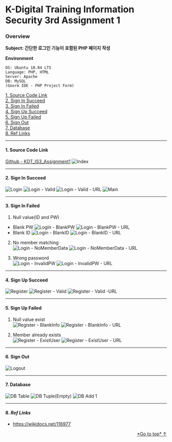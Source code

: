 # K-Digital Training Information Security 3rd Assignment 1

### Overview  

**Subject: 간단한 로그인 기능이 포함된 PHP 페이지 작성**  

**Environment**
```
OS: Ubuntu 18.04 LTS
Language: PHP, HTML
Server: Apache
DB: MySQL
(Goorm IDE - PHP Project Form)
```
[1. Source Code Link](#1-source-code-link)  
[2. Sign In Succeed](#2-sign-in-succeed)  
[3. Sign In Failed](#3-sign-in-failed)  
[4. Sign Up Succeed](#4-sign-up-succeed)  
[5. Sign Up Failed](#5-sign-up-failed)  
[6. Sign Out](#6-sign-out)  
[7. Database](#7-database)  
[8. Ref Links](#8-ref-links)

---

#### 1. Source Code Link
[Github - KDT_IS3_Assignment1](https://github.com/ymiwm/KDT_IS3_Assignment1)
![Index](/img/indexmain/Index.png)

---

#### 2. Sign In Succeed
![Login](/img/login/Login.png)
![Login - Valid](/img/login/Login%20-%20Valid.png)
![Login - Valid - URL](/img/login/Login%20-%20Valid%20-%20URL.png)
![Main](/img/indexmain/Main.png)

---

#### 3. Sign In Failed
1. Null value(ID and PW)  
- Blank PW
![Login - BlankPW](/img/login/Login%20-%20BlankPW.png)
![Login - BlankPW - URL](/img/login/Login%20-%20BlankPW%20-%20URL.png)
- Blank ID
![Login - BlankID](/img/login/Login%20-%20BlankID.png)
![Login - BlankID - URL](/img/login/Login%20-%20BlankID%20-%20URL.png)

2. No member matching  
![Login - NoMemberData](/img/login/Login%20-%20NoMemberData.png)
![Login - NoMemberData - URL](/img/login/Login%20-%20NoMemberData%20-%20URL.png)

3. Wrong password  
![Login - InvalidPW](/img/login/Login%20-%20InvaildPW.png)
![Login - InvalidPW - URL](/img/login/Login%20-%20InvaildPW%20-%20URL.png)

---

#### 4. Sign Up Succeed
![Register](/img/register/Register.png)
![Register - Valid](/img/register/Register%20-%20Vaild.png)
![Register - Valid -URL](/img/register/Register%20-%20Vaild%20-%20URL.png)

---

#### 5. Sign Up Failed
1. Null value exist  
![Register - BlankInfo](/img/register/Register%20-%20BlankInfo.png)
![Register - BlankInfo - URL](/img/register/Register%20-%20BlankInfo%20-%20URL.png)

2. Member already exists  
![Register - ExistUser](/img/register/Register%20-%20ExistUser.png)
![Register - ExistUser - URL](/img/register/Register%20-%20ExistUser%20-%20URL.png)

---

#### 6. Sign Out
![Logout](/img/logout/Logout.png)

---

#### 7. Database
![DB Table](/img/database/DB%20Table.png)
![DB Tuple(Empty)](/img/database/Check%20Tuple(Empty).png)
![DB Add 1](/img/database/DB%20Add%201.png)

---

#### 8. *Ref Links*  
- https://wikidocs.net/116977

<div style="text-align: right">
    <a href="#k-digital-training-information-security-3rd-assignment-1">
    *Go to top* ↑
    </a>
</div>